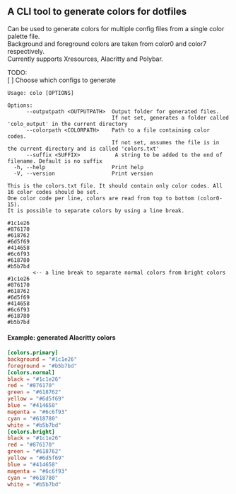## A CLI tool to generate colors for dotfiles
Can be used to generate colors for multiple config files from a single color palette file.
<br>Background and foreground colors are taken from color0 and color7 respectively.
<br>Currently supports Xresources, Alacritty and Polybar.

TODO:
<br>[ ] Choose which configs to generate

```console
Usage: colo [OPTIONS]

Options:
      --outputpath <OUTPUTPATH>  Output folder for generated files.
                                 If not set, generates a folder called 'colo_output' in the current directory
      --colorpath <COLORPATH>    Path to a file containing color codes.
                                 If not set, assumes the file is in the current directory and is called 'colors.txt'
      --suffix <SUFFIX>           A string to be added to the end of filename. Default is no suffix
  -h, --help                     Print help
  -V, --version                  Print version
```

```console
This is the colors.txt file. It should contain only color codes. All 16 color codes should be set.
One color code per line, colors are read from top to bottom (color0-15).
It is possible to separate colors by using a line break.

#1c1e26
#876170
#618762
#6d5f69
#414658
#6c6f93
#618780
#b5b7bd
        <-- a line break to separate normal colors from bright colors
#1c1e26
#876170
#618762
#6d5f69
#414658
#6c6f93
#618780
#b5b7bd
```

#### Example: generated Alacritty colors
```toml
[colors.primary]
background = "#1c1e26"
foreground = "#b5b7bd"
[colors.normal]
black = "#1c1e26"
red = "#876170"
green = "#618762"
yellow = "#6d5f69"
blue = "#414658"
magenta = "#6c6f93"
cyan = "#618780"
white = "#b5b7bd"
[colors.bright]
black = "#1c1e26"
red = "#876170"
green = "#618762"
yellow = "#6d5f69"
blue = "#414658"
magenta = "#6c6f93"
cyan = "#618780"
white = "#b5b7bd"
```